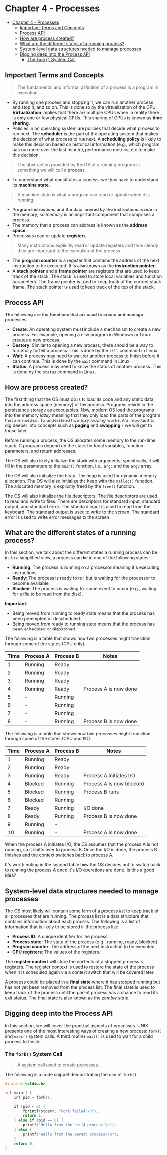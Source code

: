# Chapter 4 - Processes

- [Chapter 4 - Processes](#chapter-4---processes)
  - [Important Terms and Concepts](#important-terms-and-concepts)
  - [Process API](#process-api)
  - [How are process created?](#how-are-process-created)
  - [What are the different states of a running process?](#what-are-the-different-states-of-a-running-process)
  - [System-level data structures needed to manage processes](#system-level-data-structures-needed-to-manage-processes)
  - [Digging deep into the Process API](#digging-deep-into-the-process-api)
    - [The `fork()` System Call](#the-fork-system-call)

## Important Terms and Concepts

> The fundamental and informal definition of a process is a program in execution.
- By running one process and stopping it, we can run another process and stop it, and so on. This is done so by the virtualization of the CPU. **Virtualization** implies that there are multiple CPUs when in reality there is only one or few physical CPUs. This sharing of CPUs is known as **time sharing**.
- Policies in an operating system are policies that decide what process to run next. The **scheduler** is the part of the operating system that makes the decision of what process to run next. A **scheduling policy** is likely to make this decision based on historical information (e.g., which program has run more over the last minute), performance metrics, etc to make this decision.

> The abstraction provided by the OS of a running program is something we will call a **process**.

- To understand what constitutes a process, we thus have to understand
its **machine state**. 

> A machine state is what a program can read or update when it is running.

- Program instructions and the data needed by the instructions reside in the memory, so *memory* is an important component that comprises a process.
- The memory that a process can address is known as the **address space**.
- Processes read or update **registers**. 

> Many instructions explicitly read or update registers and thus clearly they are important to
the execution of the process.

- The **program counter** is a register that contains the address of the next instruction to be executed. It is also known as the **instruction pointer**.
- A **stack pointer** and a **frame pointer** are registers that are used to keep track of the stack. The stack is used to store local variables and function parameters. The frame pointer is used to keep track of the current stack frame. The stack pointer is used to keep track of the top of the stack.

## Process API

The following are the functions that are used to create and manage processes.

- **Create**: An operating system must include a mechanism to create a new process. For example, opening a new program in Windows or Linux creates a new process.
- **Destory**: Similar to opening a new process, there should be a way to forcefully forfeit a process. This is done by the `kill` command in Linux.
- **Wait**: A process may need to wait for another process to finish before it can continue. This is done by the `wait` command in Linux.
- **Status**: A process may need to know the status of another process. This is done by the `status` command in Linux.

## How are process created?

The first thing that the OS must do is to load its code and any static data into the address space (memory) of the process. Programs reside in the persistance storage as executables. Now, modern OS load the programs into the memory *lazily* meaning that they only load the parts of the program that are needed. To understand how *lazy loading* works, it's important to dig deeper into concepts such as **paging** and **swapping** - we will get to those later.

Before running a process, the OS allocates some memory to the run-time stack. C programs depend on the stack for local variables, function parameters, and return addresses. 

The OS will also likely initialize the stack with arguments; specifically, it will fill in the parameters to the `main()` function, i.e., `argc` and the `argv` array.

The OS will also initialize the heap. The heap is used for dynamic memory allocation. The OS will also initialize the heap with the `malloc()` function. The allocated memory is explicitly freed by the `free()` function.

The OS will also initialize the file descriptors. The file descriptors are used to read and write to files. There are descriptors for standard input, standard output, and standard error. The standard input is used to read from the keyboard. The standard output is used to write to the screen. The standard error is used to write error messages to the screen.

## What are the different states of a running process?

In this section, we talk about the different states a running process can be in. In a simplified view, a process can be in one of the following states:
- **Running**: The process is running on a processor meaning it's executing instructions.
- **Ready**: The process is ready to run but is waiting for the processor to become available.
- **Blocked**: The process is waiting for some event to occur (e.g., waiting for a file to be read from the disk).

**Important**:
- Being moved from running to ready state means that the process has been preempted or descheduled.
- Being moved from ready to running state means that the process has been scheduled or dispatched.

The following is a table that shows how two processes might transition through some of the states (CPU only).

| Time | Process A | Process B | Notes                 |
| ---- | --------- | --------- | --------------------- |
| 1    | Running   | Ready     |                       |
| 2    | Running   | Ready     |                       |
| 3    | Running   | Ready     |                       |
| 4    | Running   | Ready     | Process A is now done |
| 5    | -         | Running   |                       |
| 6    | -         | Running   |                       |
| 7    | -         | Running   |                       |
| 8    | -         | Running   | Process B is now done |

The following is a table that shows how two processes might transition through some of the states (CPU and I/O).

| Time | Process A | Process B | Notes                    |
| ---- | --------- | --------- | ------------------------ |
| 1    | Running   | Ready     |                          |
| 2    | Running   | Ready     |                          |
| 3    | Running   | Ready     | Process A initiates I/O  |
| 4    | Blocked   | Running   | Process A is now blocked |
| 5    | Blocked   | Running   | Process B runs           |
| 6    | Blocked   | Running   |                          |
| 7    | Ready     | Running   | I/O done                 |
| 8    | Ready     | Running   | Process B is now done    |
| 9    | Running   | -         |                          |
| 10   | Running   | -         | Process A is now done    |

When the process A initiates I/O, the OS assumes that the process A is not running, so it shifts over to process B. Once the I/O is done, the process B finishes and the context switches back to process A. 

It's worth noting in the second table how the OS decides not to switch back to running the process A once it's I/O operations are done. Is this a good idea?

## System-level data structures needed to manage processes

The OS most likely will contain some form of a *process list* to keep track of all processes that are running. The process list is a data structure that contains information about each process. The following is a list of information that is likely to be stored in the process list:
- **Process ID**: A unique identifier for the process.
- **Process state**: The state of the process (e.g., running, ready, blocked).
- **Program counter**: The address of the next instruction to be executed.
- **CPU registers**: The values of the registers.

The **register context** will store the contents of a stopped process's registers. The register context is used to restore the state of the process when it is scheduled again via a context switch that will be covered later.

A process could be placed in a **final state** where it has stopped running but has not yet been removed from the process list. The final state is used to keep track of the process until the parent process has a chance to read its exit status. The final state is also known as the *zombie state*. 

## Digging deep into the Process API

In this section, we will cover the practical aspects of processes. UNIX presents one of the most interesting ways of creating a new process: `fork()` and `exec()` system calls. A third routine `wait()` is used to wait for a child process to finish.

### The `fork()` System Call

> A system call used to create processes.

The following is a code snippet demonstrating the use of `fork()`:

```c
#include <stdio.h>

int main() {
    int pid = fork();

    if (pid < 0) {
        fprintf(stderr, "Fork failed!\n");
        return 1;
    } else if (pid == 0) {
        printf("Hello from the child process!\n");
    } else {
        printf("Hello from the parent process!\n");
    }
    return 0;
}
```

